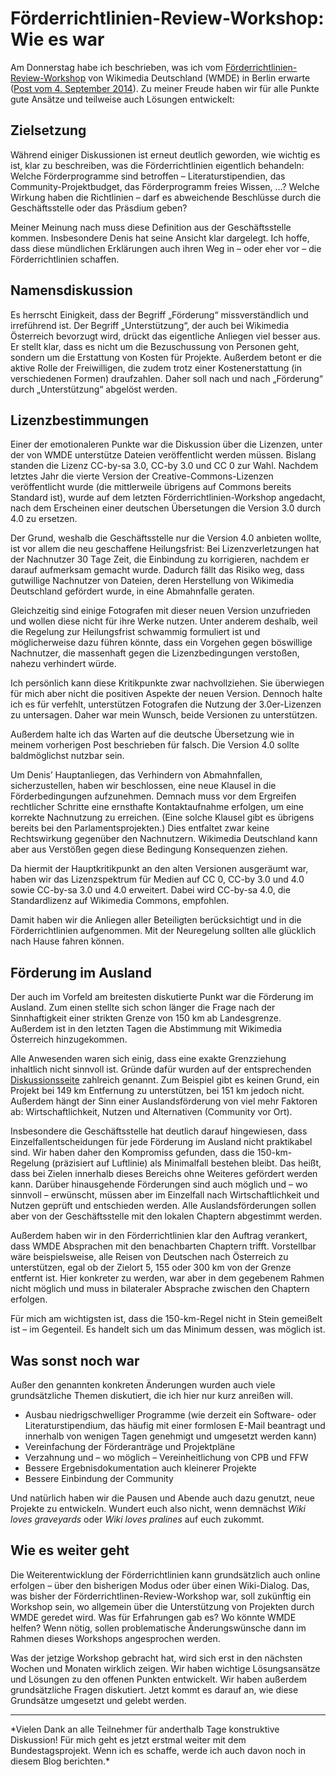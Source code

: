 # Förderrichtlinien-Review-Workshop: Wie es war

Am Donnerstag habe ich beschrieben, was ich vom [Förderrichtlinien-Review-Workshop](https://de.wikipedia.org/wiki/Wikipedia:F%C3%B6rderung/Workshop_September_2014) von Wikimedia Deutschland (WMDE) in Berlin erwarte ([Post vom 4. September 2014](https://blog.ireas.org/2014/09/04/forderrichtlinien-review-workshop-was-ich-erwarte/)).  Zu meiner Freude haben wir für alle Punkte gute Ansätze und teilweise auch Lösungen entwickelt:

## Zielsetzung
Während einiger Diskussionen ist erneut deutlich geworden, wie wichtig es ist, klar zu beschreiben, was die Förderrichtlinien eigentlich behandeln:  Welche Förderprogramme sind betroffen – Literaturstipendien, das Community-Projektbudget, das Förderprogramm freies Wissen, …?  Welche Wirkung haben die Richtlinien – darf es abweichende Beschlüsse durch die Geschäftsstelle oder das Präsdium geben?

Meiner Meinung nach muss diese Definition aus der Geschäftsstelle kommen.  Insbesondere Denis hat seine Ansicht klar dargelegt.  Ich hoffe, dass diese mündlichen Erklärungen auch ihren Weg in – oder eher vor – die Förderrichtlinien schaffen.

## Namensdiskussion
Es herrscht Einigkeit, dass der Begriff „Förderung“ missverständlich und irreführend ist.  Der Begriff „Unterstützung“, der auch bei Wikimedia Österreich bevorzugt wird, drückt das eigentliche Anliegen viel besser aus.  Er stellt klar, dass es nicht um die Bezuschussung von Personen geht, sondern um die Erstattung von Kosten für Projekte.  Außerdem betont er die aktive Rolle der Freiwilligen, die zudem trotz einer Kostenerstattung (in verschiedenen Formen) draufzahlen.  Daher soll nach und nach „Förderung“ durch „Unterstützung“ abgelöst werden.

## Lizenzbestimmungen
Einer der emotionaleren Punkte war die Diskussion über die Lizenzen, unter der von WMDE unterstütze Dateien veröffentlicht werden müssen.  Bislang standen die Lizenz CC-by-sa 3.0, CC-by 3.0 und CC 0 zur Wahl.  Nachdem letztes Jahr die vierte Version der Creative-Commons-Lizenzen veröffentlicht wurde (die mittlerweile übrigens auf Commons bereits Standard ist), wurde auf dem letzten Förderrichtlinien-Workshop angedacht, nach dem Erscheinen einer deutschen Übersetungen die Version 3.0 durch 4.0 zu ersetzen.

Der Grund, weshalb die Geschäftsstelle nur die Version 4.0 anbieten wollte, ist vor allem die neu geschaffene Heilungsfrist:  Bei Lizenzverletzungen hat der Nachnutzer 30 Tage Zeit, die Einbindung zu korrigieren, nachdem er darauf aufmerksam gemacht wurde.  Dadurch fällt das Risiko weg, dass gutwillige Nachnutzer von Dateien, deren Herstellung von Wikimedia Deutschland gefördert wurde, in eine Abmahnfalle geraten.

Gleichzeitig sind einige Fotografen mit dieser neuen Version unzufrieden und wollen diese nicht für ihre Werke nutzen.  Unter anderem deshalb, weil die Regelung zur Heilungsfrist schwammig formuliert ist und möglicherweise dazu führen könnte, dass ein Vorgehen gegen böswillige Nachnutzer, die massenhaft gegen die Lizenzbedingungen verstoßen, nahezu verhindert würde.

Ich persönlich kann diese Kritikpunkte zwar nachvollziehen.  Sie überwiegen für mich aber nicht die positiven Aspekte der neuen Version.  Dennoch halte ich es für verfehlt, unterstützen Fotografen die Nutzung der 3.0er-Lizenzen zu untersagen.  Daher war mein Wunsch, beide Versionen zu unterstützen.

Außerdem halte ich das Warten auf die deutsche Übersetzung wie in meinem vorherigen Post beschrieben für falsch.  Die Version 4.0 sollte baldmöglichst nutzbar sein.

Um Denis’ Hauptanliegen, das Verhindern von Abmahnfallen, sicherzustellen, haben wir beschlossen, eine neue Klausel in die Förderbedingungen aufzunehmen.  Demnach muss vor dem Ergreifen rechtlicher Schritte eine ernsthafte Kontaktaufnahme erfolgen, um eine korrekte Nachnutzung zu erreichen.  (Eine solche Klausel gibt es übrigens bereits bei den Parlamentsprojekten.)  Dies entfaltet zwar keine Rechtswirkung gegenüber den Nachnutzern.  Wikimedia Deutschland kann aber aus Verstößen gegen diese Bedingung Konsequenzen ziehen.

Da hiermit der Hauptkritikpunkt an den alten Versionen ausgeräumt war, haben wir das Lizenzspektrum für Medien auf CC 0, CC-by 3.0 und 4.0 sowie CC-by-sa 3.0 und 4.0 erweitert.  Dabei wird CC-by-sa 4.0, die Standardlizenz auf Wikimedia Commons, empfohlen.

Damit haben wir die Anliegen aller Beteiligten berücksichtigt und in die Förderrichtlinien aufgenommen.  Mit der Neuregelung sollten alle glücklich nach Hause fahren können.

## Förderung im Ausland
Der auch im Vorfeld am breitesten diskutierte Punkt war die Förderung im Ausland.  Zum einen stellte sich schon länger die Frage nach der Sinnhaftigkeit einer strikten Grenze von 150 km ab Landesgrenze.  Außerdem ist in den letzten Tagen die Abstimmung mit Wikimedia Österreich hinzugekommen.

Alle Anwesenden waren sich einig, dass eine exakte Grenzziehung inhaltlich nicht sinnvoll ist.  Gründe dafür wurden auf der entsprechenden [Diskussionsseite](https://de.wikipedia.org/wiki/Wikipedia_Diskussion:Wikimedia_Deutschland/Weiterentwicklung_der_F%C3%B6rderrichtlinien/F%C3%B6rderung_im_Ausland) zahlreich genannt.  Zum Beispiel gibt es keinen Grund, ein Projekt bei 149 km Entfernung zu unterstützen, bei 151 km jedoch nicht.  Außerdem hängt der Sinn einer Auslandsförderung von viel mehr Faktoren ab:  Wirtschaftlichkeit, Nutzen und Alternativen (Community vor Ort).

Insbesondere die Geschäftsstelle hat deutlich darauf hingewiesen, dass Einzelfallentscheidungen für jede Förderung im Ausland nicht praktikabel sind.  Wir haben daher den Kompromiss gefunden, dass die 150-km-Regelung (präzisiert auf Luftlinie) als Minimalfall bestehen bleibt.  Das heißt, dass bei Zielen innerhalb dieses Bereichs ohne Weiteres gefördert werden kann.  Darüber hinausgehende Förderungen sind auch möglich und – wo sinnvoll – erwünscht, müssen aber im Einzelfall nach Wirtschaftlichkeit und Nutzen geprüft und entschieden werden.  Alle Auslandsförderungen sollen aber von der Geschäftsstelle mit den lokalen Chaptern abgestimmt werden.

Außerdem haben wir in den Förderrichtlinien klar den Auftrag verankert, dass WMDE Absprachen mit den benachbarten Chaptern trifft.  Vorstellbar wäre beispielsweise, alle Reisen von Deutschen nach Österreich zu unterstützen, egal ob der Zielort 5, 155 oder 300 km von der Grenze entfernt ist.  Hier konkreter zu werden, war aber in dem gegebenem Rahmen nicht möglich und muss in bilateraler Absprache zwischen den Chaptern erfolgen.

Für mich am wichtigsten ist, dass die 150-km-Regel nicht in Stein gemeißelt ist – im Gegenteil.  Es handelt sich um das Minimum dessen, was möglich ist.

## Was sonst noch war
Außer den genannten konkreten Änderungen wurden auch viele grundsätzliche Themen diskutiert, die ich hier nur kurz anreißen will.

 - Ausbau niedrigschwelliger Programme  (wie derzeit ein Software- oder Literaturstipendium, das häufig mit einer formlosen E-Mail beantragt und innerhalb von wenigen Tagen genehmigt und umgesetzt werden kann)
 - Vereinfachung der Förderanträge und Projektpläne
 - Verzahnung und – wo möglich – Vereinheitlichung von CPB und FFW
 - Bessere Ergebnisdokumentation auch kleinerer Projekte
 - Bessere Einbindung der Community
 
Und natürlich haben wir die Pausen und Abende auch dazu genutzt, neue Projekte zu entwickeln.  Wundert euch also nicht, wenn demnächst *Wiki loves graveyards* oder *Wiki loves pralines* auf euch zukommt.

## Wie es weiter geht
Die Weiterentwicklung der Förderrichtlinien kann grundsätzlich auch online erfolgen – über den bisherigen Modus oder über einen Wiki-Dialog.  Das, was bisher der Förderrichtlinen-Review-Workshop war, soll zukünftig ein Workshop sein, wo allgemein über die Unterstützung von Projekten durch WMDE geredet wird.  Was für Erfahrungen gab es?  Wo könnte WMDE helfen?  Wenn nötig, sollen problematische Änderungswünsche dann im Rahmen dieses Workshops angesprochen werden.

Was der jetzige Workshop gebracht hat, wird sich erst in den nächsten Wochen und Monaten wirklich zeigen.  Wir haben wichtige Lösungsansätze und Lösungen zu den offenen Punkten entwickelt.  Wir haben außerdem grundsätzliche Fragen diskutiert.  Jetzt kommt es darauf an, wie diese Grundsätze umgesetzt und gelebt werden.

<hr />
*Vielen Dank an alle Teilnehmer für anderthalb Tage konstruktive Diskussion!  Für mich geht es jetzt erstmal weiter mit dem Bundestagsprojekt.  Wenn ich es schaffe, werde ich auch davon noch in diesem Blog berichten.*


